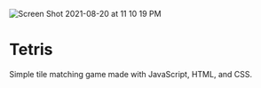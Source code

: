 ![Screen Shot 2021-08-20 at 11 10 19 PM](https://user-images.githubusercontent.com/21182414/130310479-16d7c520-06d8-4d3e-a968-b1fdd4148205.png)
# Tetris
Simple tile matching game made with JavaScript, HTML, and CSS.
